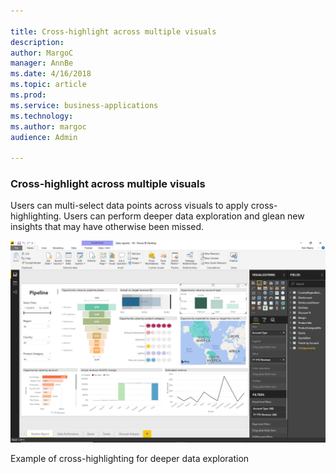```yaml
---

title: Cross-highlight across multiple visuals
description: 
author: MargoC
manager: AnnBe
ms.date: 4/16/2018
ms.topic: article
ms.prod: 
ms.service: business-applications
ms.technology: 
ms.author: margoc
audience: Admin

---
```

### Cross-highlight across multiple visuals



Users can multi-select data points across visuals to apply cross-highlighting.
Users can perform deeper data exploration and glean new insights that may have
otherwise been missed.

![A screenshot showing an example of cross-highlighting for deeper data exploration](media/cross-highlight-across-multiple-visuals-1.png "A screenshot showing an example of cross-highlighting for deeper data exploration")

Example of cross-highlighting for deeper data exploration


